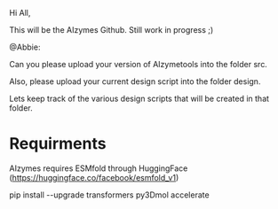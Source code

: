 Hi All,

This will be the AIzymes Github. Still work in progress ;)

@Abbie:

  Can you please upload your version of AIzymetools into the folder src.

  Also, please upload your current design script into the folder design.

  Lets keep track of the various design scripts that will be created in that folder.


# Requirments
AIzymes requires ESMfold through HuggingFace (https://huggingface.co/facebook/esmfold_v1)

pip install --upgrade transformers py3Dmol accelerate
